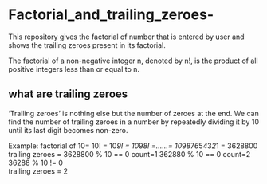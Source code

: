 # Factorial_and_trailing_zeroes-
This repository gives the factorial of number that is entered by user and shows the trailing zeroes present in its factorial. 

The factorial of a non-negative integer n, denoted by n!, is the product of all positive integers less than or equal to n.

## what are trailing zeroes
‘Trailing zeroes’ is nothing else but the number of zeroes at the end. We can find the number of trailing zeroes in a number by repeatedly dividing it by 10 until its last digit becomes non-zero.

Example: factorial of 10= 10! = 10*9! = 10*9*8! =......= 10*9*8*7*6*5*4*3*2*1
                              = 3628800
              trailing zeroes = 3628800 % 10 == 0  count=1
                                362880 % 10 == 0   count=2
                                36288 % 10 != 0     
              trailing zeroes = 2
